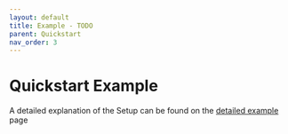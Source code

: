 ```yaml
---
layout: default
title: Example - TODO
parent: Quickstart
nav_order: 3
---
```


# Quickstart Example
A detailed explanation of the Setup can be found on the [detailed example](Detailed_Example.md) page